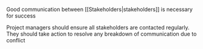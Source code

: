 Good communication between [[Stakeholders|stakeholders]] is necessary for success

Project managers should ensure all stakeholders are contacted regularly. They should take action to resolve any breakdown of communication due to conflict